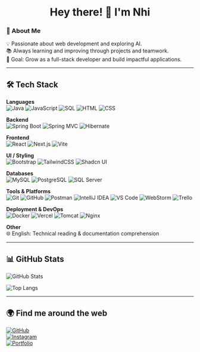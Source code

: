 <h1 align="center">Hey there! 👋 I'm Nhi</h1>

### 🚀 About Me  
💡 Passionate about web development and exploring AI.  
📚 Always learning and improving through projects and teamwork.  
🎯 Goal: Grow as a full-stack developer and build impactful applications.  

---

## 🛠 Tech Stack  

**Languages**  
![Java](https://img.shields.io/badge/Java-ED8B00?style=for-the-badge&logo=openjdk&logoColor=white)
![JavaScript](https://img.shields.io/badge/JavaScript-F7DF1E?style=for-the-badge&logo=javascript&logoColor=black)
![SQL](https://img.shields.io/badge/SQL-336791?style=for-the-badge&logo=postgresql&logoColor=white)
![HTML](https://img.shields.io/badge/HTML5-E34F26?style=for-the-badge&logo=html5&logoColor=white)
![CSS](https://img.shields.io/badge/CSS3-1572B6?style=for-the-badge&logo=css3&logoColor=white)

**Backend**  
![Spring Boot](https://img.shields.io/badge/Spring_Boot-6DB33F?style=for-the-badge&logo=springboot&logoColor=white)
![Spring MVC](https://img.shields.io/badge/Spring%20MVC-6DB33F?style=for-the-badge&logo=spring&logoColor=white)
![Hibernate](https://img.shields.io/badge/Hibernate-59666C?style=for-the-badge&logo=hibernate&logoColor=white)

**Frontend**  
![React](https://img.shields.io/badge/React-20232A?style=for-the-badge&logo=react&logoColor=61DAFB)
![Next.js](https://img.shields.io/badge/Next.js-000000?style=for-the-badge&logo=nextdotjs&logoColor=white)
![Vite](https://img.shields.io/badge/Vite-646CFF?style=for-the-badge&logo=vite&logoColor=white)

**UI / Styling**  
![Bootstrap](https://img.shields.io/badge/Bootstrap-563D7C?style=for-the-badge&logo=bootstrap&logoColor=white)
![TailwindCSS](https://img.shields.io/badge/Tailwind_CSS-38B2AC?style=for-the-badge&logo=tailwind-css&logoColor=white)
![Shadcn UI](https://img.shields.io/badge/Shadcn_UI-black?style=for-the-badge&logo=radix-ui&logoColor=white)

**Databases**  
![MySQL](https://img.shields.io/badge/MySQL-4479A1?style=for-the-badge&logo=mysql&logoColor=white)
![PostgreSQL](https://img.shields.io/badge/PostgreSQL-316192?style=for-the-badge&logo=postgresql&logoColor=white)
![SQL Server](https://img.shields.io/badge/SQL%20Server-CC2927?style=for-the-badge&logo=microsoft-sql-server&logoColor=white)

**Tools & Platforms**  
![Git](https://img.shields.io/badge/Git-F05032?style=for-the-badge&logo=git&logoColor=white)
![GitHub](https://img.shields.io/badge/GitHub-181717?style=for-the-badge&logo=github&logoColor=white)
![Postman](https://img.shields.io/badge/Postman-FF6C37?style=for-the-badge&logo=postman&logoColor=white)
![IntelliJ IDEA](https://img.shields.io/badge/IntelliJ_IDEA-000000?style=for-the-badge&logo=intellij-idea&logoColor=white)
![VS Code](https://img.shields.io/badge/VS_Code-007ACC?style=for-the-badge&logo=visual-studio-code&logoColor=white)
![WebStorm](https://img.shields.io/badge/WebStorm-000000?style=for-the-badge&logo=webstorm&logoColor=white)
![Trello](https://img.shields.io/badge/Trello-0052CC?style=for-the-badge&logo=trello&logoColor=white)

**Deployment & DevOps**  
![Docker](https://img.shields.io/badge/Docker-2496ED?style=for-the-badge&logo=docker&logoColor=white)
![Vercel](https://img.shields.io/badge/Vercel-000000?style=for-the-badge&logo=vercel&logoColor=white)
![Tomcat](https://img.shields.io/badge/Apache_Tomcat-F8DC75?style=for-the-badge&logo=apache-tomcat&logoColor=black)
![Nginx](https://img.shields.io/badge/Nginx-009639?style=for-the-badge&logo=nginx&logoColor=white)

**Other**  
🌐 English: Technical reading & documentation comprehension  

---

## 📊 GitHub Stats  

![GitHub Stats](https://github-readme-stats.vercel.app/api?username=Yenhi6886&show_icons=true&theme=radical&count_private=true&cache_seconds=1800)  

![Top Langs](https://github-readme-stats.vercel.app/api/top-langs/?username=Yenhi6886&layout=compact&theme=radical&count_private=true&cache_seconds=1800)

---

## 🌍 Find me around the web  

[![GitHub](https://img.shields.io/badge/GitHub-181717?style=for-the-badge&logo=github&logoColor=white)](https://github.com/Yenhi6886)  
[![Instagram](https://img.shields.io/badge/Instagram-E4405F?style=for-the-badge&logo=instagram&logoColor=white)](https://bit.ly/47ZpSpx)  
[![Portfolio](https://img.shields.io/badge/Portfolio-000000?style=for-the-badge&logo=react&logoColor=white)](https://github.com/Yenhi6886/portfolio-nhi)  


